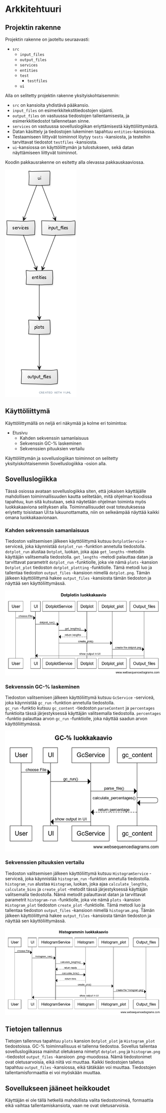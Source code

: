 # Arkkitehtuuri

## Projektin rakenne

Projektin rakenne on jaoteltu seuraavasti:  
- `src`  
  - `input_files`
  - `output_files`
  - `services`
  - `entities`
  - `test`
    - `testfiles`
  - `ui`

Alla on selitetty projektin rakenne yksityiskohtaisemmin:  
- `src` on kansioita yhdistävä pääkansio.  
- `input_files` on esimerkkitekstitiedostojen sijainti.
- `output_files` on vastuussa tiedostojen tallentamisesta, ja esimerkkitiedostot tallennetaan sinne.
- `services` on vastuussa sovelluslogiikan eriyttämisestä käyttöliittymästä.
- Datan käsittely ja tiedostojen lukeminen tapahtuu `entities`-kansiossa.  
- Testaamiseen liittyvät toiminnot löytyy `tests` -kansiosta, ja testeihin tarvittavat tiedostot `testfiles` -kansiosta.  
- `ui`-kansiossa on käyttöliittymän ja tulostukseen, sekä datan näyttämiseen liittyvät toiminnot.  

Koodin pakkausrakenne on esitetty alla olevassa pakkauskaaviossa.

![kaavio](./Pakkauskaavio.png)


## Käyttöliittymä

Käyttöliittymällä on neljä eri näkymää ja kolme eri toimintoa:  
- Etusivu  
  - Kahden sekvenssin samanlaisuus  
  - Sekvenssin GC-% laskeminen  
  - Sekvenssien pituuksien vertailu  

Käyttöliittymän ja sovelluslogiikan toiminnot on selitetty yksityiskohtaisemmin Sovelluslogiikka -osion alla.

## Sovelluslogiikka

Tässä osiossa avataan sovelluslogiikka siten, että jokaisen käyttäjälle mahdollisen toiminnallisuuden kautta selitetään, mitä ohjelman koodissa tapahtuu, kun sitä kutsutaan, sekä näytetään ohjelman toiminta myös luokkakaaviona selityksen alla. Toiminnallisuudet ovat toteutuksessa eriytetty toisistaan UI:ta lukuunottamatta, niin on selkeämpää näyttää kaikki omana luokkakaavionaan.

### Kahden sekvenssin samanlaisuus  
Tiedoston valitsemisen jälkeen käyttöliittymä kutsuu `DotplotService` -serviceä, joka käynnistää `dotplot_run` -funktion annetulla tiedostolla.  
`dotplot_run` alustaa `Dotplot`, luokan, joka ajaa `get_lengths` -metodin käyttäjän valitsemalla tiedostolla. `get_lengths` -metodi palauttaa datan ja tarvittavat parametrit `dotplot_run` -funktiolle, joka vie nämä `plots` -kansion `Dotplot_plot` tiedoston `dotplot_plotting` -funktiolle. Tämä metodi luo ja tallentaa tiedoston `output_files` -kansioon nimellä `dotplot.png`. Tämän jälkeen käyttöliittymä hakee `output_files` -kansiosta tämän tiedoston ja näyttää sen käyttöliittymässä.  

![kaavio3](./Dotplot_luokkakaavio.png)


### Sekvenssin GC-% laskeminen
Tiedoston valitsemisen jälkeen käyttöliittymä kutsuu `GcService` -serviceä, joka käynnistää `gc_run` -funktion annetulla tiedostolla.  
`gc_run` -funktio kutsuu `gc_content` -tiedoston `parseContent` ja `percentages` funktioita tässä järjestyksessä käyttäjän valitsemalla tiedostolla. `percentages` -funktio palauttaa arvon `gc_run` -funktiolle, joka näyttää saadun arvon käyttöliittymässä.  

![kaavio4](./GC_luokkakaavio.png)

### Sekvenssien pituuksien vertailu 
Tiedoston valitsemisen jälkeen käyttöliittymä kutsuu `HistogramService` -serviceä, joka käynnistää `histogram_run` -funktion annetulla tiedostolla.  
`histogram_run` alustaa `Histogram`, luokan, joka ajaa `calculate_lengths`, `calculate_bins` ja `create_plot` -metodit tässä järjestyksessä käyttäjän valitsemalla tiedostolla. Nämä metodit palauttavat datan ja tarvittavat parametrit `histogram-run` -funktiolle, joka vie nämä `plots` -kansion `Histogram_plot` tiedoston `create_plot` -funktiolle. Tämä metodi luo ja tallentaa tiedoston `output_files` -kansioon nimellä `histogram.png`. Tämän jälkeen käyttöliittymä hakee `output_files` -kansiosta tämän tiedoston ja näyttää sen käyttöliittymässä.  

![kaavio5](./Histogrammi_luokkakaavio.png)

## Tietojen tallennus
Tietojen tallennus tapahtuu `plots` kansion `Dotplot_plot` ja `Histogram_plot` tiedostoissa. GC-% toiminnallisuus ei tallenna tiedostoa. 
Sovellus tallentaa sovelluslogiikassa mainitut oletuksena nimetyt `dotplot.png` ja `histogram.png` -tiedostot `output_files` -kansioon .png-muodossa. Nämä tiedostonimet ovat oletusarvoisia, eikä niitä voi muuttaa. Kaikki tiedostojen talletus tapahtuu `output_files` -kansiossa, eikä tätäkään voi muuttaa. Tiedostojen tallentamisformaattia ei voi myöskään muuttaa.

## Sovellukseen jääneet heikkoudet
Käyttäjän ei ole tällä hetkellä mahdollista valita tiedostonimeä, formaattia eikä vaihtaa tallentamiskansiota, vaan ne ovat oletusarvoisia.
